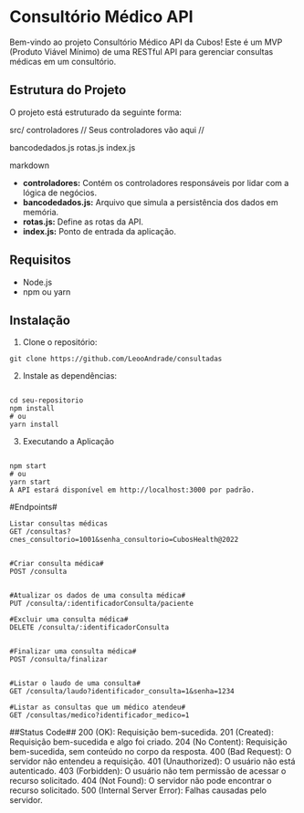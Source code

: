 # Consultório Médico API

Bem-vindo ao projeto Consultório Médico API da Cubos! Este é um MVP (Produto Viável Mínimo) de uma RESTful API para gerenciar consultas médicas em um consultório.

## Estrutura do Projeto

O projeto está estruturado da seguinte forma:

src/
controladores
// Seus controladores vão aqui //

bancodedados.js
rotas.js
index.js

markdown


- **controladores:** Contém os controladores responsáveis por lidar com a lógica de negócios.
- **bancodedados.js:** Arquivo que simula a persistência dos dados em memória.
- **rotas.js:** Define as rotas da API.
- **index.js:** Ponto de entrada da aplicação.

## Requisitos

- Node.js
- npm ou yarn

## Instalação

1. Clone o repositório:

```
git clone https://github.com/LeooAndrade/consultadas
````
2. Instale as dependências:
````

cd seu-repositorio
npm install
# ou
yarn install
````
3. Executando a Aplicação
````

npm start
# ou
yarn start
A API estará disponível em http://localhost:3000 por padrão.
````

#Endpoints#
````
Listar consultas médicas
GET /consultas?cnes_consultorio=1001&senha_consultorio=CubosHealth@2022


#Criar consulta médica#
POST /consulta


#Atualizar os dados de uma consulta médica#
PUT /consulta/:identificadorConsulta/paciente

#Excluir uma consulta médica#
DELETE /consulta/:identificadorConsulta


#Finalizar uma consulta médica#
POST /consulta/finalizar


#Listar o laudo de uma consulta#
GET /consulta/laudo?identificador_consulta=1&senha=1234

#Listar as consultas que um médico atendeu#
GET /consultas/medico?identificador_medico=1
````

##Status Code##
200 (OK): Requisição bem-sucedida.
201 (Created): Requisição bem-sucedida e algo foi criado.
204 (No Content): Requisição bem-sucedida, sem conteúdo no corpo da resposta.
400 (Bad Request): O servidor não entendeu a requisição.
401 (Unauthorized): O usuário não está autenticado.
403 (Forbidden): O usuário não tem permissão de acessar o recurso solicitado.
404 (Not Found): O servidor não pode encontrar o recurso solicitado.
500 (Internal Server Error): Falhas causadas pelo servidor.

